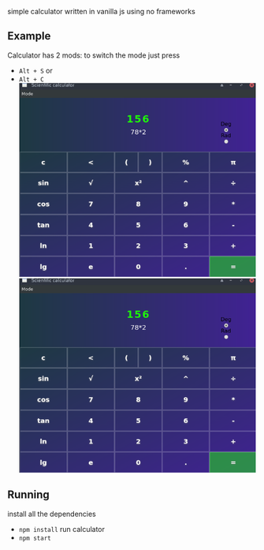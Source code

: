 simple calculator written in vanilla js using no frameworks

## Example
Calculator has 2 mods:
to switch the mode just press 
* `Alt + S`
 or 
* `Alt + C
`
![Simple mode](./screenshots/calculator1.png)
![Scientific mode](./screenshots/calculator1.png)
## Running
install all the dependencies
* `npm install`
run calculator
* `npm start`
